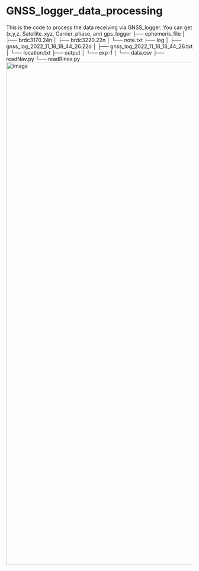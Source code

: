# GNSS_logger_data_processing
This is the code to process the data receiving via GNSS_logger. You can get (x,y,z, Satellite_xyz, Carrier_phase, am)
gps_logger
├── ephemeris_file
│   ├── brdc3170.24n
│   ├── brdc3220.22n
│   └── note.txt
├── log
│   ├── gnss_log_2022_11_18_18_44_26.22o
│   ├── gnss_log_2022_11_18_18_44_26.txt
│   └── location.txt
├── output
│   └── exp-1
│       └── data.csv
├── readNav.py
└── readRinex.py
<img width="1356" alt="image" src="https://github.com/user-attachments/assets/4f3d26cf-1d89-4d17-8a52-f372977c6ce4">
